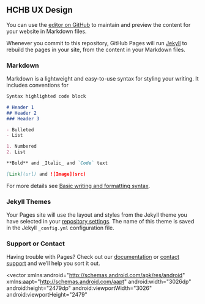 ## HCHB UX Design

You can use the [editor on GitHub](https://github.com/lisaeck/hchbtokens/edit/gh-pages/index.md) to maintain and preview the content for your website in Markdown files.

Whenever you commit to this repository, GitHub Pages will run [Jekyll](https://jekyllrb.com/) to rebuild the pages in your site, from the content in your Markdown files.

### Markdown

Markdown is a lightweight and easy-to-use syntax for styling your writing. It includes conventions for

```markdown
Syntax highlighted code block

# Header 1
## Header 2
### Header 3

- Bulleted
- List

1. Numbered
2. List

**Bold** and _Italic_ and `Code` text

[Link](url) and ![Image](src)
```

For more details see [Basic writing and formatting syntax](https://docs.github.com/en/github/writing-on-github/getting-started-with-writing-and-formatting-on-github/basic-writing-and-formatting-syntax).

### Jekyll Themes

Your Pages site will use the layout and styles from the Jekyll theme you have selected in your [repository settings](https://github.com/lisaeck/hchbtokens/settings/pages). The name of this theme is saved in the Jekyll `_config.yml` configuration file.

### Support or Contact

Having trouble with Pages? Check out our [documentation](https://docs.github.com/categories/github-pages-basics/) or [contact support](https://support.github.com/contact) and we’ll help you sort it out.

<!-- Color Guidance -->
<RelativeLayout
xmlns:android="http://schemas.android.com/apk/res/android"
android:id="@+id/color_guida"
android:layout_width="fill_parent"
android:layout_height="fill_parent"
android:clipToOutline="true"
android:background="@drawable/color_guida"
 />


<!-- drawable/color_guida.xml -->
<vector
xmlns:android="http://schemas.android.com/apk/res/android"
xmlns:aapt="http://schemas.android.com/aapt"
android:width="3026dp"
android:height="2479dp"
android:viewportWidth="3026"
android:viewportHeight="2479"
 >

<group>

<clip-path
android:pathData="M80 0H2946C2990.18 0 3026 35.8172 3026 80V2399C3026 2443.18 2990.18 2479 2946 2479H80C35.8172 2479 0 2443.18 0 2399V80C0 35.8172 35.8172 0 80 0Z"
/>

<path
android:pathData="M0 0V2479H3026V0"
android:fillColor="#FFFFFF"
/>

</group>

</vector>

